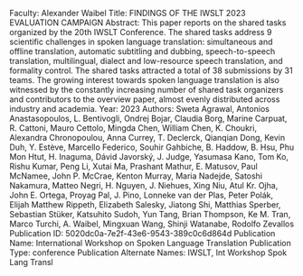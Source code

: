 Faculty: Alexander Waibel
Title: FINDINGS OF THE IWSLT 2023 EVALUATION CAMPAIGN
Abstract: This paper reports on the shared tasks organized by the 20th IWSLT Conference. The shared tasks address 9 scientific challenges in spoken language translation: simultaneous and offline translation, automatic subtitling and dubbing, speech-to-speech translation, multilingual, dialect and low-resource speech translation, and formality control. The shared tasks attracted a total of 38 submissions by 31 teams. The growing interest towards spoken language translation is also witnessed by the constantly increasing number of shared task organizers and contributors to the overview paper, almost evenly distributed across industry and academia.
Year: 2023
Authors: Sweta Agrawal, Antonios Anastasopoulos, L. Bentivogli, Ondrej Bojar, Claudia Borg, Marine Carpuat, R. Cattoni, Mauro Cettolo, Mingda Chen, William Chen, K. Choukri, Alexandra Chronopoulou, Anna Currey, T. Declerck, Qianqian Dong, Kevin Duh, Y. Estève, Marcello Federico, Souhir Gahbiche, B. Haddow, B. Hsu, Phu Mon Htut, H. Inaguma, Dávid Javorský, J. Judge, Yasumasa Kano, Tom Ko, Rishu Kumar, Peng Li, Xutai Ma, Prashant Mathur, E. Matusov, Paul McNamee, John P. McCrae, Kenton Murray, Maria Nadejde, Satoshi Nakamura, Matteo Negri, H. Nguyen, J. Niehues, Xing Niu, Atul Kr. Ojha, John E. Ortega, Proyag Pal, J. Pino, Lonneke van der Plas, Peter Polák, Elijah Matthew Rippeth, Elizabeth Salesky, Jiatong Shi, Matthias Sperber, Sebastian Stüker, Katsuhito Sudoh, Yun Tang, Brian Thompson, Ke M. Tran, Marco Turchi, A. Waibel, Mingxuan Wang, Shinji Watanabe, Rodolfo Zevallos
Publication ID: 5020dc0a-7e2f-43e6-9543-389c0c6d864d
Publication Name: International Workshop on Spoken Language Translation
Publication Type: conference
Publication Alternate Names: IWSLT, Int Workshop Spok Lang Transl
